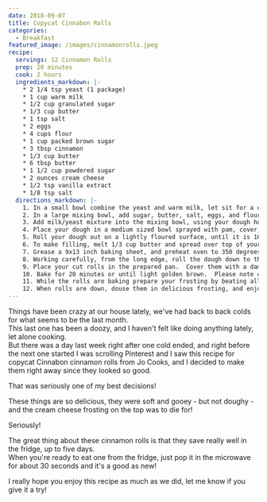 ```yaml
---
date: 2018-09-07
title: Copycat Cinnabon Rolls
categories:
  - Breakfast
featured_image: /images/cinnamonrolls.jpeg
recipe:
  servings: 12 Cinnamon Rolls
  prep: 20 minutes
  cook: 2 hours
  ingredients_markdown: |-
    * 2 1/4 tsp yeast (1 package)
    * 1 cup warm milk
    * 1/2 cup granulated sugar
    * 1/3 cup butter
    * 1 tsp salt
    * 2 eggs
    * 4 cups flour
    * 1 cup packed brown sugar
    * 3 tbsp cinnamon
    * 1/3 cup butter
    * 6 tbsp butter
    * 1 1/2 cup powdered sugar
    * 2 ounces cream cheese
    * 1/2 tsp vanilla extract
    * 1/8 tsp salt 
  directions_markdown: |-
    1. In a small bowl combine the yeast and warm milk, let sit for a couple minutes.
    2. In a large mixing bowl, add sugar, butter, salt, eggs, and flour and mix well.
    3. Add milk/yeast mixture into the mixing bowl, using your dough hook, mix until well incorporated.  
    4. Place your dough in a medium sized bowl sprayed with pam, cover, and let rise for about 1 hour (or until your dough has doubled in size).
    5. Roll your dough out on a lightly floured surface, until it is 16 inches wide and 12 inches long, it should be about 1/4 inch thick.
    6. To make filling, melt 1/3 cup butter and spread over top of your rolled dough evenly.  Combine your cinnamon and brown sugar, and sprinkle over top butter.
    7. Grease a 9x13 inch baking sheet, and preheat oven to 350 degrees.
    8. Working carefully, from the long edge, roll the dough down to the bottom edge.  The roll should be approx. 18 inches long.  Cut the roll into 1 1/2 inch slices.  HINT: you may find it easier to cut the dough with floss as opposed to using a knife.
    9. Place your cut rolls in the prepared pan.  Cover them with a damp towel (this prevents them from drying out), and let them rise for 30 minutes or until double in size.  
    10. Bake for 20 minutes or until light golden brown.  Please note cooking time can vary greatly, so keep an eye on them as they bake!
    11. While the rolls are baking prepare your frosting by beating all ingredients together until fluffy.
    12. When rolls are down, douse them in delicious frosting, and enjoy!!
---
```

Things have been crazy at our house lately, we've had back to back colds for what seems to be the last month.  
This last one has been a doozy, and I haven't felt like doing anything lately, let alone cooking.  
But there was a day last week right after one cold ended, and right before the next one started I was scrolling Pinterest and I saw this recipe for copycat Cinnabon cinnamon rolls from Jo Cooks, and I decided to make them right away since they looked so good.  

That was seriously one of my best decisions!  

These things are so delicious, they were soft and gooey - but not doughy - and the cream cheese frosting on the top was to die for!  

Seriously!  

The great thing about these cinnamon rolls is that they save really well in the fridge, up to five days.  
When you're ready to eat one from the fridge, just pop it in the microwave for about 30 seconds and it's a good as new!  

I really hope you enjoy this recipe as much as we did, let me know if you give it a try! 

